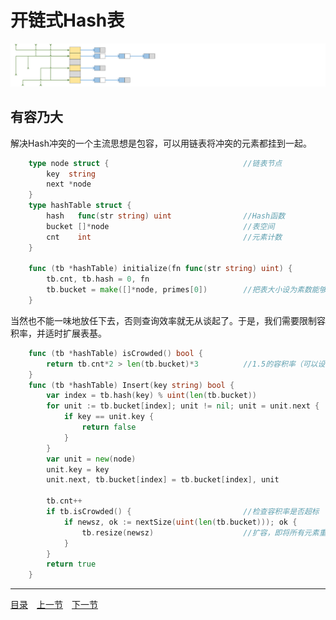 # 开链式Hash表
![](../images/ChainedHT.png)

## 有容乃大
解决Hash冲突的一个主流思想是包容，可以用链表将冲突的元素都挂到一起。
```go
	type node struct {								//链表节点
		key  string
		next *node
	}
	type hashTable struct {
		hash   func(str string) uint				//Hash函数
		bucket []*node								//表空间
		cnt    int									//元素计数
	}
	
	func (tb *hashTable) initialize(fn func(str string) uint) {
		tb.cnt, tb.hash = 0, fn
		tb.bucket = make([]*node, primes[0])		//把表大小设为素数能够带来一些好处
	}
```
当然也不能一味地放任下去，否则查询效率就无从谈起了。于是，我们需要限制容积率，并适时扩展表基。
```go
	func (tb *hashTable) isCrowded() bool {
		return tb.cnt*2 > len(tb.bucket)*3			//1.5的容积率（可以设得更大）
	}
	func (tb *hashTable) Insert(key string) bool {
		var index = tb.hash(key) % uint(len(tb.bucket))
		for unit := tb.bucket[index]; unit != nil; unit = unit.next {
			if key == unit.key {
				return false
			}
		}
		var unit = new(node)
		unit.key = key
		unit.next, tb.bucket[index] = tb.bucket[index], unit

		tb.cnt++
		if tb.isCrowded() {							//检查容积率是否超标
			if newsz, ok := nextSize(uint(len(tb.bucket))); ok {
				tb.resize(newsz)					//扩容，即将所有元素重Hash到更大的表中
			}
		}
		return true
	}
```

---
[目录](../index.md)　[上一节](04.md)　[下一节](04-B.md)
